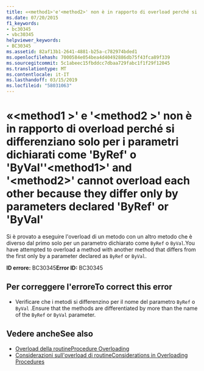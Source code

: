 ```yaml
---
title: «<method1>'e'<method2>' non è in rapporto di overload perché si differenziano solo per i parametri dichiarati come 'ByRef' o 'ByVal'
ms.date: 07/20/2015
f1_keywords:
- bc30345
- vbc30345
helpviewer_keywords:
- BC30345
ms.assetid: 82af13b1-2641-4881-b25a-c782974bded1
ms.openlocfilehash: 7000584e054bea4d40492886db75f43fca89f339
ms.sourcegitcommit: 5c1abeec15fbddcc7dbaa729fabc1f1f29f12045
ms.translationtype: MT
ms.contentlocale: it-IT
ms.lasthandoff: 03/15/2019
ms.locfileid: "58031063"
---
```

# <a name="method1-and-method2-cannot-overload-each-other-because-they-differ-only-by-parameters-declared-byref-or-byval"></a><span data-ttu-id="62b8c-102">«\<method1 >' e '\<method2 >' non è in rapporto di overload perché si differenziano solo per i parametri dichiarati come 'ByRef' o 'ByVal'</span><span class="sxs-lookup"><span data-stu-id="62b8c-102">'\<method1>' and '\<method2>' cannot overload each other because they differ only by parameters declared 'ByRef' or 'ByVal'</span></span>
<span data-ttu-id="62b8c-103">Si è provato a eseguire l'overload di un metodo con un altro metodo che è diverso dal primo solo per un parametro dichiarato come `ByRef` o `ByVal`.</span><span class="sxs-lookup"><span data-stu-id="62b8c-103">You have attempted to overload a method with another method that differs from the first only by a parameter declared as `ByRef` or `ByVal`.</span></span>  
  
 <span data-ttu-id="62b8c-104">**ID errore:** BC30345</span><span class="sxs-lookup"><span data-stu-id="62b8c-104">**Error ID:** BC30345</span></span>  
  
## <a name="to-correct-this-error"></a><span data-ttu-id="62b8c-105">Per correggere l'errore</span><span class="sxs-lookup"><span data-stu-id="62b8c-105">To correct this error</span></span>  
  
-   <span data-ttu-id="62b8c-106">Verificare che i metodi si differenzino per il nome del parametro `ByRef` o `ByVal` .</span><span class="sxs-lookup"><span data-stu-id="62b8c-106">Ensure that the methods are differentiated by more than the name of the `ByRef` or `ByVal` parameter.</span></span>  
  
## <a name="see-also"></a><span data-ttu-id="62b8c-107">Vedere anche</span><span class="sxs-lookup"><span data-stu-id="62b8c-107">See also</span></span>

- [<span data-ttu-id="62b8c-108">Overload della routine</span><span class="sxs-lookup"><span data-stu-id="62b8c-108">Procedure Overloading</span></span>](../../visual-basic/programming-guide/language-features/procedures/procedure-overloading.md)
- [<span data-ttu-id="62b8c-109">Considerazioni sull'overload di routine</span><span class="sxs-lookup"><span data-stu-id="62b8c-109">Considerations in Overloading Procedures</span></span>](../../visual-basic/programming-guide/language-features/procedures/considerations-in-overloading-procedures.md)
